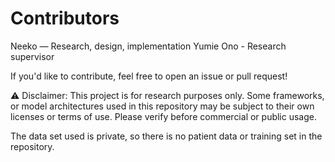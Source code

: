 # Contributors

Neeko — Research, design, implementation
Yumie Ono - Research supervisor

If you'd like to contribute, feel free to open an issue or pull request!

⚠️ Disclaimer: This project is for research purposes only. Some frameworks, or model architectures used in this repository may be subject to their own licenses or terms of use. Please verify before commercial or public usage.

The data set used is private, so there is no patient data or training set in the repository.
